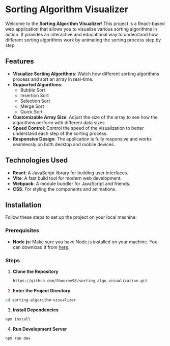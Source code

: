 # Sorting Algorithm Visualizer

Welcome to the **Sorting Algorithm Visualizer**! This project is a React-based web application that allows you to visualize various sorting algorithms in action. It provides an interactive and educational way to understand how different sorting algorithms work by animating the sorting process step by step.

## Features

- **Visualize Sorting Algorithms**: Watch how different sorting algorithms process and sort an array in real-time.
- **Supported Algorithms**:
  - Bubble Sort
  - Insertion Sort
  - Selection Sort
  - Merge Sort
  - Quick Sort
- **Customizable Array Size**: Adjust the size of the array to see how the algorithms perform with different data sizes.
- **Speed Control**: Control the speed of the visualization to better understand each step of the sorting process.
- **Responsive Design**: The application is fully responsive and works seamlessly on both desktop and mobile devices.

## Technologies Used

- **React**: A JavaScript library for building user interfaces.
- **Vite**: A fast build tool for modern web development.
- **Webpack**: A module bundler for JavaScript and friends.
- **CSS**: For styling the components and animations.

## Installation

Follow these steps to set up the project on your local machine:

### Prerequisites

- **Node.js**: Make sure you have Node.js installed on your machine. You can download it from [here](https://nodejs.org/).

### Steps

1. **Clone the Repository**

   ```bash
   https://github.com/Shourov98/sorting_algo_visualization.git
   ```
2. **Enter the Project Directory**

  ``` bash
  cd sorting-algorithm-visualizer
  ```
3. **Install Dependencies**
  
  ```bash
  npm install
  ```
4. **Run Development Server**
  ```bash
  npm run dev
  ```
